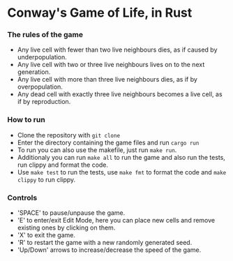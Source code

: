 # Conway's Game of Life, in Rust

### The rules of the game
- Any live cell with fewer than two live neighbours dies, as if caused by underpopulation.
- Any live cell with two or three live neighbours lives on to the next generation.
- Any live cell with more than three live neighbours dies, as if by overpopulation.
- Any dead cell with exactly three live neighbours becomes a live cell, as if by reproduction.

### How to run
- Clone the repository with `git clone`
- Enter the directory containing the game files and run `cargo run`
- To run you can also use the makefile, just run `make run`.
- Additionaly you can run `make all` to run the game and also run the tests, run clippy and format the code. 
- Use `make test` to run the tests, use `make fmt` to format the code and `make clippy` to run clippy.

### Controls
- 'SPACE' to pause/unpause the game.
- 'E' to enter/exit Edit Mode, here you can place new cells and remove existing ones by clicking on them.
- 'X' to exit the game.
- 'R' to restart the game with a new randomly generated seed.
- 'Up/Down' arrows to increase/decrease the speed of the game.
